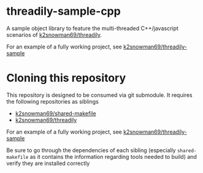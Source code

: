 # threadily-sample-cpp

A sample object library to feature the multi-threaded C++/javascript scenarios of [k2snowman69/threadily](https://github.com/k2snowman69/threadily).

For an example of a fully working project, see [k2snowman69/threadily-sample](https://github.com/k2snowman69/threadily-sample)

# Cloning this repository

This repository is designed to be consumed via git submodule. It requires the following repositories as siblings

- [k2snowman69/shared-makefile](https://github.com/k2snowman69/shared-makefile)
- [k2snowman69/threadily](https://github.com/k2snowman69/threadily)

For an example of a fully working project, see [k2snowman69/threadily-sample](https://github.com/k2snowman69/threadily-sample)

Be sure to go through the dependencies of each sibling (especially `shared-makefile` as it contains the information regarding tools needed to build) and verify they are installed correctly
